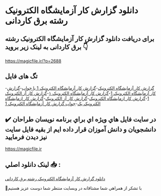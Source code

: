# دانلود گزارش کار آزمایشگاه الکترونیک رشته برق کاردانی

## برای دریافت دانلود گزارش کار آزمایشگاه الکترونیک رشته برق کاردانی به لینک زیر بروید 👇

https://magicfile.ir/?p=2688

## تگ های فایل

-[گزارش کار آزمايشگاه الکترونيک](https://magicfile.ir/product/%da%af%d8%b2%d8%a7%d8%b1%d8%b4-%da%a9%d8%a7%d8%b1-%d8%a2%d8%b2%d9%85%d8%a7%d9%8a%d8%b4%da%af%d8%a7%d9%87-%d8%a7%d9%84%da%a9%d8%aa%d8%b1%d9%88%d9%86%d9%8a%da%a9-%d8%b1%d8%b4%d8%aa%d9%87-%d8%a8%d8%b1%d9%82-%da%a9%d8%a7%d8%b1%d8%af%d8%a7%d9%86%db%8c/)-[گزارش کار آزمایشگاه الکترونیک 1 با جواب](https://magicfile.ir/product/%da%af%d8%b2%d8%a7%d8%b1%d8%b4-%da%a9%d8%a7%d8%b1-%d8%a2%d8%b2%d9%85%d8%a7%d9%8a%d8%b4%da%af%d8%a7%d9%87-%d8%a7%d9%84%da%a9%d8%aa%d8%b1%d9%88%d9%86%d9%8a%da%a9-%d8%b1%d8%b4%d8%aa%d9%87-%d8%a8%d8%b1%d9%82-%da%a9%d8%a7%d8%b1%d8%af%d8%a7%d9%86%db%8c/)-[گزارش کار آزمایشگاه الکترونیک 1](https://magicfile.ir/product/%da%af%d8%b2%d8%a7%d8%b1%d8%b4-%da%a9%d8%a7%d8%b1-%d8%a2%d8%b2%d9%85%d8%a7%d9%8a%d8%b4%da%af%d8%a7%d9%87-%d8%a7%d9%84%da%a9%d8%aa%d8%b1%d9%88%d9%86%d9%8a%da%a9-%d8%b1%d8%b4%d8%aa%d9%87-%d8%a8%d8%b1%d9%82-%da%a9%d8%a7%d8%b1%d8%af%d8%a7%d9%86%db%8c/)-[گزارش کار آزمایشگاه الکترونیک ۱](https://magicfile.ir/product/%da%af%d8%b2%d8%a7%d8%b1%d8%b4-%da%a9%d8%a7%d8%b1-%d8%a2%d8%b2%d9%85%d8%a7%d9%8a%d8%b4%da%af%d8%a7%d9%87-%d8%a7%d9%84%da%a9%d8%aa%d8%b1%d9%88%d9%86%d9%8a%da%a9-%d8%b1%d8%b4%d8%aa%d9%87-%d8%a8%d8%b1%d9%82-%da%a9%d8%a7%d8%b1%d8%af%d8%a7%d9%86%db%8c/)-[گزارش کار آز الکترونیک 1](https://magicfile.ir/product/%da%af%d8%b2%d8%a7%d8%b1%d8%b4-%da%a9%d8%a7%d8%b1-%d8%a2%d8%b2%d9%85%d8%a7%d9%8a%d8%b4%da%af%d8%a7%d9%87-%d8%a7%d9%84%da%a9%d8%aa%d8%b1%d9%88%d9%86%d9%8a%da%a9-%d8%b1%d8%b4%d8%aa%d9%87-%d8%a8%d8%b1%d9%82-%da%a9%d8%a7%d8%b1%d8%af%d8%a7%d9%86%db%8c/)-[گزارش کار ازمایشگاه الکترونیک](https://magicfile.ir/product/%da%af%d8%b2%d8%a7%d8%b1%d8%b4-%da%a9%d8%a7%d8%b1-%d8%a2%d8%b2%d9%85%d8%a7%d9%8a%d8%b4%da%af%d8%a7%d9%87-%d8%a7%d9%84%da%a9%d8%aa%d8%b1%d9%88%d9%86%d9%8a%da%a9-%d8%b1%d8%b4%d8%aa%d9%87-%d8%a8%d8%b1%d9%82-%da%a9%d8%a7%d8%b1%d8%af%d8%a7%d9%86%db%8c/)-[گزارش کار آز الکترونیک](https://magicfile.ir/product/%da%af%d8%b2%d8%a7%d8%b1%d8%b4-%da%a9%d8%a7%d8%b1-%d8%a2%d8%b2%d9%85%d8%a7%d9%8a%d8%b4%da%af%d8%a7%d9%87-%d8%a7%d9%84%da%a9%d8%aa%d8%b1%d9%88%d9%86%d9%8a%da%a9-%d8%b1%d8%b4%d8%aa%d9%87-%d8%a8%d8%b1%d9%82-%da%a9%d8%a7%d8%b1%d8%af%d8%a7%d9%86%db%8c/)-[گزارش کار ازمایشگاه الکترونیک یک](https://magicfile.ir/product/%da%af%d8%b2%d8%a7%d8%b1%d8%b4-%da%a9%d8%a7%d8%b1-%d8%a2%d8%b2%d9%85%d8%a7%d9%8a%d8%b4%da%af%d8%a7%d9%87-%d8%a7%d9%84%da%a9%d8%aa%d8%b1%d9%88%d9%86%d9%8a%da%a9-%d8%b1%d8%b4%d8%aa%d9%87-%d8%a8%d8%b1%d9%82-%da%a9%d8%a7%d8%b1%d8%af%d8%a7%d9%86%db%8c/)-[جواب گزارش کار آزمایشگاه الکترونیک 1](https://magicfile.ir/product/%da%af%d8%b2%d8%a7%d8%b1%d8%b4-%da%a9%d8%a7%d8%b1-%d8%a2%d8%b2%d9%85%d8%a7%d9%8a%d8%b4%da%af%d8%a7%d9%87-%d8%a7%d9%84%da%a9%d8%aa%d8%b1%d9%88%d9%86%d9%8a%da%a9-%d8%b1%d8%b4%d8%aa%d9%87-%d8%a8%d8%b1%d9%82-%da%a9%d8%a7%d8%b1%d8%af%d8%a7%d9%86%db%8c/)

## ✔️ در سايت فايل هاي ويژه اي براي برنامه نويسان طراحان دانشجويان و دانش آموزان قرار داده ايم از بقيه فايل سايت نيز ديدن فرماييد

https://magicfile.ir


## لينک دانلود اصلي 📥 :

[دانلود گزارش کار آزمایشگاه الکترونیک رشته برق کاردانی](https://magicfile.ir/product/%da%af%d8%b2%d8%a7%d8%b1%d8%b4-%da%a9%d8%a7%d8%b1-%d8%a2%d8%b2%d9%85%d8%a7%d9%8a%d8%b4%da%af%d8%a7%d9%87-%d8%a7%d9%84%da%a9%d8%aa%d8%b1%d9%88%d9%86%d9%8a%da%a9-%d8%b1%d8%b4%d8%aa%d9%87-%d8%a8%d8%b1%d9%82-%da%a9%d8%a7%d8%b1%d8%af%d8%a7%d9%86%db%8c/) 


🙏با تشکر از همراهي شما مشتاقانه در وبسایت منتظر شما دوست عزیز هستیم


